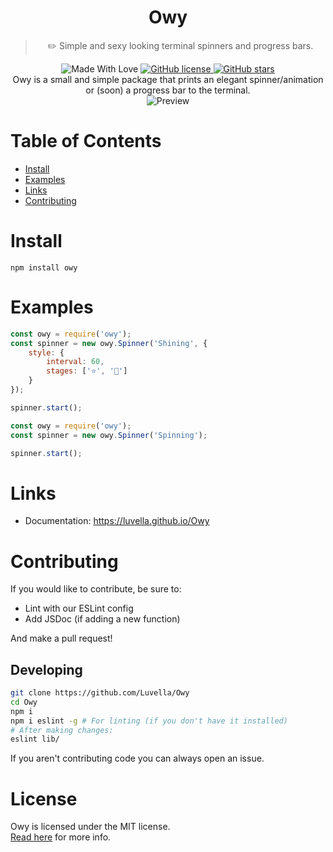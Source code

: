 <div align="center">
	<h1 align="center">Owy</h1>
	<blockquote align="center">✏️ Simple and sexy looking terminal spinners and progress bars.</blockquote>
	<p>
		<img alt="Made With Love" src="https://forthebadge.com/images/badges/built-with-love.svg">
		<a href="https://github.com/Luvella/Bunnyfetch/blob/master/LICENSE">
			<img alt="GitHub license" src="https://img.shields.io/github/license/Luvella/Bunnyfetch?style=for-the-badge">
		</a>
		<a href="https://github.com/Luvella/Bunnyfetch/stargazers">
			<img alt="GitHub stars" src="https://img.shields.io/github/stars/Luvella/Bunnyfetch?style=for-the-badge">
		</a>
		<br>
		Owy is a small and simple package that prints an elegant spinner/animation or (soon) a progress bar to the terminal.
		<br>
		<img alt="Preview" src="https://modeus.is-inside.me/G8jJetlj.gif">
	</p>
</div>

# Table of Contents
- [Install](#install)
- [Examples](#examples)
- [Links](#links)
- [Contributing](#contributing)

# Install
`npm install owy`
 
# Examples
```js
const owy = require('owy');
const spinner = new owy.Spinner('Shining', {
	style: {
		interval: 60,
		stages: ['⭐', '🌟']
	}
});

spinner.start();
```
```js
const owy = require('owy');
const spinner = new owy.Spinner('Spinning');

spinner.start();
```

# Links
- Documentation: https://luvella.github.io/Owy

# Contributing
If you would like to contribute, be sure to:
- Lint with our ESLint config
- Add JSDoc (if adding a new function)  

And make a pull request!  

## Developing
```sh
git clone https://github.com/Luvella/Owy
cd Owy
npm i
npm i eslint -g # For linting (if you don't have it installed)
# After making changes:
eslint lib/
```

If you aren't contributing code you can always open an issue.
# License
Owy is licensed under the MIT license.  
[Read here](LICENSE) for more info.
